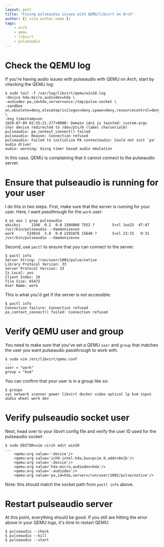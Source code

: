 ```yaml
---
layout: post
title: "Fixing pulseaudio issues with QEMU/libvirt on Arch"
author: {{ site.author.name }}
tags:
    - arch
    - qemu
    - libvirt
    - pulseaudio
---
```


# Check the QEMU log

If you're having audio issues with pulseaudio with QEMU on Arch, start by checking the QEMU log:

```
$ sudo tail -f /var/log/libvirt/qemu/win10.log
-device hda-micro,audiodev=hda \
-audiodev pa,id=hda,server=unix:/tmp/pulse-socket \
-sandbox on,obsolete=deny,elevateprivileges=deny,spawn=deny,resourcecontrol=deny \
-msg timestamp=on
2020-07-09 02:55:21.277+0000: Domain id=1 is tainted: custom-argv
char device redirected to /dev/pts/0 (label charserial0)
pulseaudio: pa_context_connect() failed
pulseaudio: Reason: Connection refused
pulseaudio: Failed to initialize PA contextaudio: Could not init `pa' audio driver
audio: warning: Using timer based audio emulation
```

In this case, QEMU is complaining that it cannot connect to the pulseaudio server.

# Ensure that pulseaudio is running for your user

I do this in two steps. First, make sure that the server is running for your user. Here, I want passthrough for the `work` user:

```
$ ps aux | grep pulseaudio
aksiksi     1346  0.2  0.0 1504860 7552 ?        S<sl Jun25  47:47 /usr/bin/pulseaudio --daemonize=no
work      534916  3.8  0.0 2291876 15640 ?       S<sl 23:15   0:31 /usr/bin/pulseaudio --daemonize=no
```

Second, use `pactl` to ensure that you can connect to the server:

```
$ pactl info
Server String: /run/user/1002/pulse/native
Library Protocol Version: 33
Server Protocol Version: 33
Is Local: yes
Client Index: 16
Tile Size: 65472
User Name: work
```

This is what you'd get if the server is not accessible:

```
$ pactl info
Connection failure: Connection refused
pa_context_connect() failed: Connection refused
```

# Verify QEMU user and group

You need to make sure that you've set a QEMU `user` and `group` that matches the user you want pulseaudio passthrough to work with.

```
$ sudo vim /etc/libvirt/qemu.conf
...
user = "work"
group = "kvm"
```

You can confirm that your user is in a group like so:

```
$ groups
sys network scanner power libvirt docker video optical lp kvm input audio wheel work dev
```

# Verify pulseaudio socket user

Next, head over to your libvirt config file and verify the user ID used for the pulseaudio socket:

```
$ sudo EDITOR=vim virsh edit win10
...
    <qemu:arg value='-device'/>
    <qemu:arg value='ich9-intel-hda,bus=pcie.0,addr=0x1b'/>
    <qemu:arg value='-device'/>
    <qemu:arg value='hda-micro,audiodev=hda'/>
    <qemu:arg value='-audiodev'/>
    <qemu:arg value='pa,id=hda,server=/run/user/1002/pulse/native'/>
```

Note: this should match the socket path from `pactl info` above.

# Restart pulseaudio server

At this point, everything should be good. If you still are hitting the error above in your QEMU logs, it's time to restart QEMU:

```
$ pulseaudio --check
$ pulseaudio --kill
$ pulseaudio --start
```
